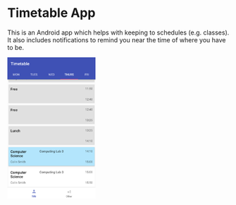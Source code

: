 # Timetable App
This is an Android app which helps with keeping to schedules (e.g. classes). It also includes notifications to remind you near the time of where you have to be.

<img src="Timetable.png" alt="Timetable" width="200"/>